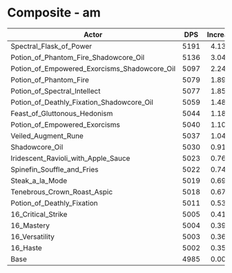 # Composite - am
| Actor | DPS | Increase |
|---|:---:|:---:|
|Spectral_Flask_of_Power|5191|4.13%|
|Potion_of_Phantom_Fire_Shadowcore_Oil|5136|3.04%|
|Potion_of_Empowered_Exorcisms_Shadowcore_Oil|5097|2.24%|
|Potion_of_Phantom_Fire|5079|1.89%|
|Potion_of_Spectral_Intellect|5077|1.85%|
|Potion_of_Deathly_Fixation_Shadowcore_Oil|5059|1.48%|
|Feast_of_Gluttonous_Hedonism|5044|1.18%|
|Potion_of_Empowered_Exorcisms|5040|1.10%|
|Veiled_Augment_Rune|5037|1.04%|
|Shadowcore_Oil|5030|0.91%|
|Iridescent_Ravioli_with_Apple_Sauce|5023|0.76%|
|Spinefin_Souffle_and_Fries|5022|0.74%|
|Steak_a_la_Mode|5019|0.69%|
|Tenebrous_Crown_Roast_Aspic|5018|0.67%|
|Potion_of_Deathly_Fixation|5011|0.53%|
|16_Critical_Strike|5005|0.41%|
|16_Mastery|5004|0.39%|
|16_Versatility|5003|0.36%|
|16_Haste|5002|0.35%|
|Base|4985|0.00%|
